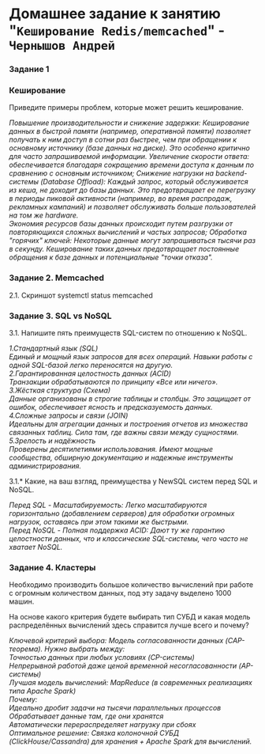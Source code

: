 # Домашнее задание к занятию "`Кеширование Redis/memcached`" - `Чернышов Андрей`

### Задание 1
### Кеширование
Приведите примеры проблем, которые может решить кеширование.

*Повышение производительности и снижение задержки: Кеширование данных в быстрой памяти (например, оперативной памяти) позволяет получать к ним доступ в сотни раз быстрее, чем при обращении к основному источнику (базе данных на диске). Это особенно критично для часто запрашиваемой информации. 
Увеличение скорости ответа: обеспечивается благодаря сокращению времени доступа к данным по сравнению с основным источником;
Снижение нагрузки на backend-системы (Database Offload): Каждый запрос, который обслуживается из кеша, не доходит до базы данных. Это предотвращает ее перегрузку в периоды пиковой активности (например, во время распродаж, рекламных кампаний) и позволяет обслуживать больше пользователей на том же hardware.  
Экономия ресурсов базы данных происходит путем разгрузки от повторяющихся сложных вычислений и частых запросов;
Обработка "горячих" ключей: Некоторые данные могут запрашиваться тысячи раз в секунду. Кеширование таких данных предотвращает постоянные обращения к базе данных и потенциальные "точки отказа".*

### Задание 2. Memcached
2.1. Скриншот systemctl status memcached


### Задание 3. SQL vs NoSQL
3.1. Напишите пять преимуществ SQL-систем по отношению к NoSQL.

*1.Стандартный язык (SQL)  
Единый и мощный язык запросов для всех операций. Навыки работы с одной SQL-базой легко переносятся на другую.  
2.Гарантированная целостность данных (ACID)  
Транзакции обрабатываются по принципу «Все или ничего».   
3.Жёсткая структура (Схема)  
Данные организованы в строгие таблицы и столбцы. Это защищает от ошибок, обеспечивает ясность и предсказуемость данных.  
4.Сложные запросы и связи (JOIN)  
Идеальны для агрегации данных и построения отчетов из множества связанных таблиц. Сила там, где важны связи между сущностями.  
5.Зрелость и надёжность  
Проверены десятилетиями использования. Имеют мощные сообщества, обширную документацию и надежные инструменты администрирования.*

3.1.* Какие, на ваш взгляд, преимущества у NewSQL систем перед SQL и NoSQL.

*Перед SQL -	Масштабируемость: Легко масштабируются горизонтально (добавлением серверов) для обработки огромных нагрузок, оставаясь при этом такими же быстрыми.  
Перед NoSQL - Полная поддержка ACID: Дают ту же гарантию целостности данных, что и классические SQL-системы, чего часто не хватает NoSQL.*

### Задание 4. Кластеры
Необходимо производить большое количество вычислений при работе с огромным количеством данных, под эту задачу выделено 1000 машин.

На основе какого критерия будете выбирать тип СУБД и какая модель распределённых вычислений здесь справится лучше всего и почему?

*Ключевой критерий выбора: Модель согласованности данных (CAP-теорема). Нужно выбрать между:  
Точностью данных при любых условиях (CP-системы)  
Непрерывной работой даже ценой временной несогласованности (AP-системы)  
Лучшая модель вычислений: MapReduce (в современных реализациях типа Apache Spark)  
Почему:  
Идеально дробит задачи на тысячи параллельных процессов  
Обрабатывает данные там, где они хранятся  
Автоматически перераспределяет нагрузку при сбоях  
Оптимальное решение: Связка колоночной СУБД (ClickHouse/Cassandra) для хранения + Apache Spark для вычислений.*
